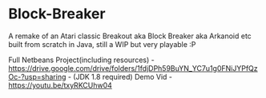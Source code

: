 # Block-Breaker

A remake of an Atari classic Breakout aka Block Breaker aka Arkanoid etc built from scratch in Java, still a WIP but very playable :P

Full Netbeans Project(including resources) - https://drive.google.com/drive/folders/1fdjDPh59BuYN_YC7u1g0FNiJYPfQzOc-?usp=sharing - (JDK 1.8 required) 
Demo Vid - https://youtu.be/txyRKCUhw04

